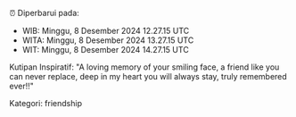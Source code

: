 ⏰ Diperbarui pada:
- WIB: Minggu, 8 Desember 2024 12.27.15 UTC
- WITA: Minggu, 8 Desember 2024 13.27.15 UTC
- WIT: Minggu, 8 Desember 2024 14.27.15 UTC

Kutipan Inspiratif:
"A loving memory of your smiling face, a friend like you can never replace, deep in my heart you will always stay, truly remembered ever!!"


Kategori: friendship

